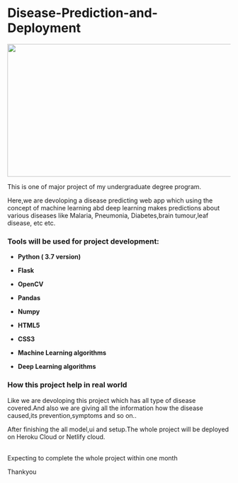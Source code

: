 # Disease-Prediction-and-Deployment

<img src=https://www2.lehigh.edu/sites/www2/files/media/chuah17conference.jpg width="1100" height="300" />
<p> This is one of major project of my undergraduate degree program.</p>
<p>Here,we are devoloping a disease predicting web app which using the concept of machine learning abd deep learning makes predictions about various diseases like Malaria, Pneumonia, Diabetes,brain tumour,leaf disease, etc etc.</p>




<h3> Tools will be used for project development: </h3>
<ul>
<li><p><b>Python ( 3.7 version)</b></p></li>
<li><p><b>Flask</b></p></li>
<li><p><b>OpenCV</b></p></li>
<li><p><b>Pandas</b></p></li>
<li><p><b>Numpy</b></p></li>
<li><p><b>HTML5</b></p></li>
<li><p><b>CSS3</b></p></li>
<li><p><b>Machine Learning algorithms</b></p></li>
<li><p><b>Deep Learning algorithms</b></p></li>
</ul>

<h3>How this project help in real world</h3>
<p>Like we are devoloping this project which has all type of disease covered.And also we are giving all the information how the disease caused,its prevention,symptoms and so on..</p>



  
  <p> After finishing the all model,ui and setup.The whole project will be deployed on Heroku Cloud or Netlify cloud.
  <br>
  </br>
 <p>Expecting to complete the whole project within one month<p>

<p>Thankyou</p>
